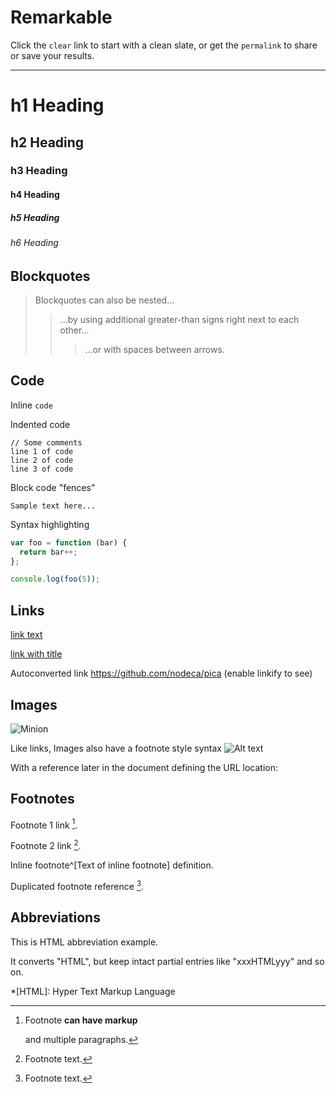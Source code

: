 # Remarkable

Click the `clear` link to start with a clean slate, or get the `permalink` to share or save your results.

***

# h1 Heading
## h2 Heading
### h3 Heading
#### h4 Heading
##### h5 Heading
###### h6 Heading



## Blockquotes

> Blockquotes can also be nested...
>> ...by using additional greater-than signs right next to each other...
> > > ...or with spaces between arrows.


## Code

Inline `code`

Indented code

    // Some comments
    line 1 of code
    line 2 of code
    line 3 of code


Block code "fences"

```
Sample text here...
```

Syntax highlighting

``` js
var foo = function (bar) {
  return bar++;
};

console.log(foo(5));
```

## Links

[link text](http://dev.nodeca.com)

[link with title](http://nodeca.github.io/pica/demo/ "title text!")

Autoconverted link https://github.com/nodeca/pica (enable linkify to see)


## Images

![Minion](https://octodex.github.com/images/minion.png)

Like links, Images also have a footnote style syntax
![Alt text][id]

With a reference later in the document defining the URL location:

[id]: https://octodex.github.com/images/dojocat.jpg  "The Dojocat"


## Footnotes

Footnote 1 link [^first].

Footnote 2 link [^second].

Inline footnote^[Text of inline footnote] definition.

Duplicated footnote reference [^second].

[^first]: Footnote **can have markup**

    and multiple paragraphs.

[^second]: Footnote text.


## Abbreviations

This is HTML abbreviation example.

It converts "HTML", but keep intact partial entries like "xxxHTMLyyy" and so on.

*[HTML]: Hyper Text Markup Language

